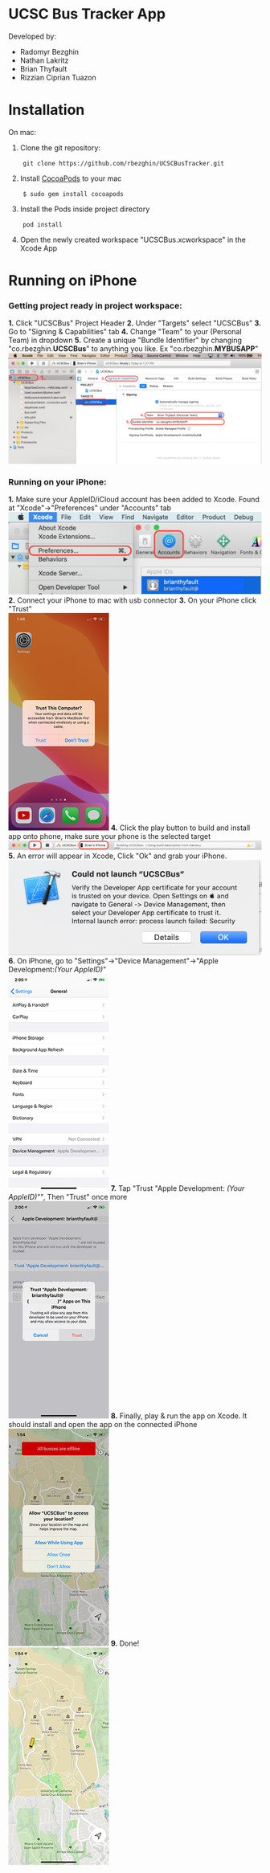 # UCSC Bus Tracker App

Developed by: 
 - Radomyr Bezghin
 - Nathan Lakritz
 - Brian Thyfault
 - Rizzian Ciprian Tuazon

# Installation

On mac:

 1. Clone the git repository:
```
    git clone https://github.com/rbezghin/UCSCBusTracker.git
```
 2. Install [CocoaPods](https://guides.cocoapods.org/using/getting-started.html) to your mac
```
    $ sudo gem install cocoapods
```
 3. Install the Pods inside project directory
```
    pod install
```
 4. Open the newly created workspace "UCSCBus.xcworkspace" in the Xcode App

# Running on iPhone
### Getting project ready in project workspace:
 **1.** Click "UCSCBus" Project Header
 **2.** Under "Targets" select "UCSCBus"
 **3.** Go to "Signing & Capabilities" tab
 **4.** Change "Team" to your (Personal Team) in dropdown
 **5.** Create a unique "Bundle Identifier" by changing "co.rbezghin.**UCSCBus**" to anything you like. Ex "co.rbezghin.**MYBUSAPP**" <br/>
  ![Image Not Found](Getting_Project_Ready.png "Getting Project Ready")

### Running on your iPhone:
 **1.** Make sure your AppleID/iCloud account has been added to Xcode. Found at "Xcode"→"Preferences" under "Accounts" tab <br/>
 ![Image Not Found](AppleID_Accounts.png "Adding AppleID") 
 **2.** Connect your iPhone to mac with usb connector
 **3.** On your iPhone click "Trust" <br/>
  ![Image Not Found](Trust_Computer.png "Trust Computer")
 **4.** Click the play button to build and install app onto phone, make sure your phone is the selected target <br/>
  ![Image Not Found](Running.png "First Run")
 **5.** An error will appear in Xcode, Click "Ok" and grab your iPhone. <br/>
  ![Image Not Found](Could_Not_Launch.png "Could Not Launch")
 **6.** On iPhone, go to "Settings"→"Device Management"→"Apple Development:*(Your AppleID)*" <br/>
  ![Image Not Found](General_DM.png "Settings")
 **7.** Tap "Trust "Apple Development: *(Your AppleID)*"", Then "Trust" once more <br/>
  ![Image Not Found](Trust_Developer.png "Trust Developer")
 **8.** Finally, play & run the app on Xcode. It should install and open the app on the connected iPhone <br/>
  ![Image Not Found](First_Load.png "Allow Location")
 **9.** Done! <br/>
  ![Image Not Found](Completed.png "All set!")
